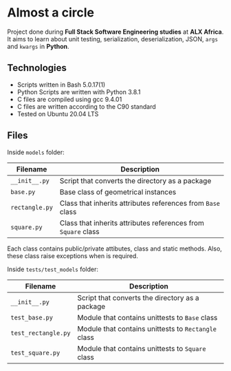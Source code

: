 # Almost a circle
Project done during **Full Stack Software Engineering studies** at **ALX Africa**. It aims to learn about unit testing, serialization, deserialization, JSON, `args` and `kwargs` in **Python**.

## Technologies
- Scripts written in Bash 5.0.17(1)
- Python Scripts are written with Python 3.8.1
- C files are compiled using gcc 9.4.01
- C files are written according to the C90 standard
- Tested on Ubuntu 20.04 LTS

## Files

Inside `models` folder:

| Filename | Description |
| -------- | ----------- |
| `__init__.py` | Script that converts the directory as a package |
| `base.py` | Base class of geometrical instances |
| `rectangle.py` | Class that inherits attributes references from `Base` class |
| `square.py` | Class that inherits attributes references from `Square` class |

Each class contains public/private attibutes, class and static methods. Also, these class raise exceptions when is required.

Inside `tests/test_models` folder:

| Filename | Description |
| -------- | ----------- |
| `__init__.py` | Script that converts the directory as a package |
| `test_base.py` | Module that contains unittests to `Base` class |
| `test_rectangle.py` | Module that contains unittests to `Rectangle` class |
| `test_square.py` | Module that contains unittests to `Square` class |
